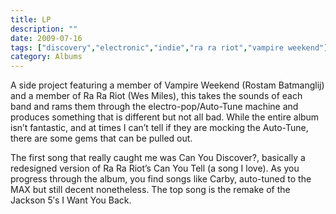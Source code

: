 ```yaml
---
title: LP
description: ""
date: 2009-07-16
tags: ["discovery","electronic","indie","ra ra riot","vampire weekend"]
category: Albums
---
```


A side project featuring a member of Vampire Weekend (Rostam Batmanglij) and a member of Ra Ra Riot (Wes Miles), this takes the sounds of each band and rams them through the electro-pop/Auto-Tune machine and produces something that is different but not all bad. While the entire album isn’t fantastic, and at times I can’t tell if they are mocking the Auto-Tune, there are some gems that can be pulled out.

The first song that really caught me was Can You Discover?, basically a redesigned version of Ra Ra Riot’s Can You Tell (a song I love). As you progress through the album, you find songs like Carby, auto-tuned to the MAX but still decent nonetheless. The top song is the remake of the Jackson 5′s I Want You Back.

